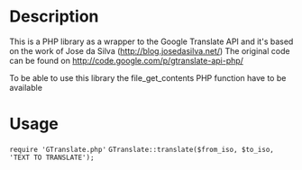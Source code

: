 Description
===========

This is a PHP library as a wrapper to the Google Translate API and it's based on the work of Jose da Silva (http://blog.josedasilva.net/)
The original code can be found on http://code.google.com/p/gtranslate-api-php/

To be able to use this library the file_get_contents PHP function have to be available

Usage
=====

`require 'GTranslate.php'`
`GTranslate::translate($from_iso, $to_iso, 'TEXT TO TRANSLATE');`
